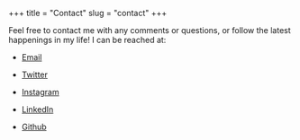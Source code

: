+++
title = "Contact"
slug = "contact"
+++

Feel free to contact me with any comments or questions, or follow the latest happenings in my life! I can be reached at:

* [Email](mailto:luketomes1@gmail.com)

* [Twitter](https://twitter.com/LukeDTomes)

* [Instagram](https://www.instagram.com/luke.tomes/)

* [LinkedIn](https://www.linkedin.com/in/luketomes/)

* [Github](https://github.com/luke-tomes)




